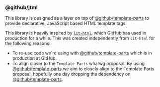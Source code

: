 ### @github/jtml 

This library is designed as a layer on top of [@github/template-parts](https://github.com/github/template-parts/) to provide declarative, JavaScript based HTML template tags.

This library is heavily inspired by [`lit-html`](https://github.com/Polymer/lit-html), which GitHub has used in production for a while. This was created independently from `lit-html` for the following reasons:

 - To re-use code we're using with [@github/template-parts](https://github.com/github/template-parts/) which is in production at GitHub.
 - To align closer to the `Template Parts` whatwg proposal. By using [@github/template-parts](https://github.com/github/template-parts/) we aim to closely align to the Template Parts proposal, hopefully one day dropping the dependency on [@github/template-parts](https://github.com/github/template-parts/).

